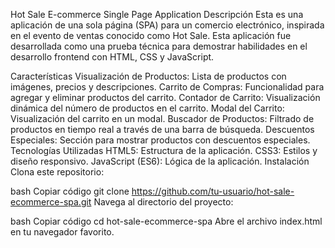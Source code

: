 Hot Sale E-commerce Single Page Application
Descripción
Esta es una aplicación de una sola página (SPA) para un comercio electrónico, inspirada en el evento de ventas conocido como Hot Sale. Esta aplicación fue desarrollada como una prueba técnica para demostrar habilidades en el desarrollo frontend con HTML, CSS y JavaScript.

Características
Visualización de Productos: Lista de productos con imágenes, precios y descripciones.
Carrito de Compras: Funcionalidad para agregar y eliminar productos del carrito.
Contador de Carrito: Visualización dinámica del número de productos en el carrito.
Modal del Carrito: Visualización del carrito en un modal.
Buscador de Productos: Filtrado de productos en tiempo real a través de una barra de búsqueda.
Descuentos Especiales: Sección para mostrar productos con descuentos especiales.
Tecnologías Utilizadas
HTML5: Estructura de la aplicación.
CSS3: Estilos y diseño responsivo.
JavaScript (ES6): Lógica de la aplicación.
Instalación
Clona este repositorio:

bash
Copiar código
git clone https://github.com/tu-usuario/hot-sale-ecommerce-spa.git
Navega al directorio del proyecto:

bash
Copiar código
cd hot-sale-ecommerce-spa
Abre el archivo index.html en tu navegador favorito.
